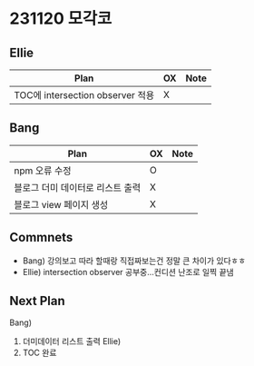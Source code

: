# 231120 모각코

## Ellie

| Plan 	| OX 	| Note 	|
|------	|----	|------	|
| TOC에 intersection observer 적용 |  X	 |    	|


## Bang

| Plan 	| OX 	| Note 	|
|------	|----	|------	|
| npm 오류 수정                   |  O	 |      |
| 블로그 더미 데이터로 리스트 출력      |  X   |      |
| 블로그 view 페이지 생성            |  X   |      |



## Commnets
- Bang) 강의보고 따라 할때랑 직접짜보는건 정말 큰 차이가 있다ㅎㅎ
- Ellie) intersection observer 공부중...컨디션 난조로 일찍 끝냄

 
## Next Plan
  Bang) 
 1. 더미데이터 리스트 출력
  Ellie)
 1. TOC 완료
